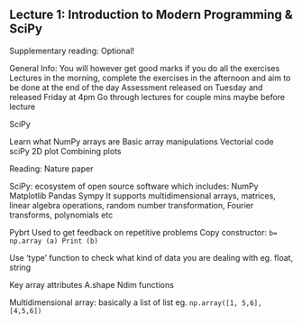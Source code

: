 ## Lecture 1: Introduction to Modern Programming & SciPy




Supplementary reading:
Optional! 

General Info:
You will however get good marks if you do all the exercises 
Lectures in the morning, complete the exercises in the afternoon and aim to be done at the end of the day
Assessment released on Tuesday and released Friday at 4pm 
Go through lectures for couple mins maybe before lecture





SciPy

Learn what NumPy arrays are
Basic array manipulations
Vectorial code
sciPy
2D plot
Combining plots

Reading:
Nature paper


SciPy: ecosystem of  open source software which includes: 
NumPy
Matplotlib
Pandas 
Sympy 
It supports multidimensional arrays, matrices, linear algebra operations, random number transformation, Fourier transforms, polynomials etc

Pybrt 
Used to get feedback on repetitive problems 
Copy constructor: ```b= np.array (a)
Print (b)```

Use ‘type’ function to check what kind of data you are dealing with eg. float, string

Key array attributes
A.shape
Ndim functions

Multidimensional array: basically a list of list eg. ```np.array([1, 5,6],
[4,5,6])```



